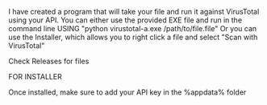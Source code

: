 I have created a program that will take your file and run it against VirusTotal using your API.
You can either use the provided EXE file and run in the command line USING "python virustotal-a.exe /path/to/file.file"
Or you can use the Installer, which allows you to right click a file and select "Scan with VirusTotal"

Check Releases for files


FOR INSTALLER

Once installed, make sure to add your API key in the %appdata% folder
